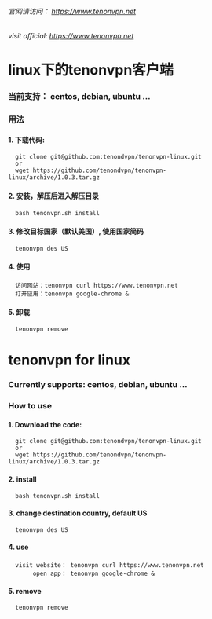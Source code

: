 
###### 官网请访问：     https://www.tenonvpn.net
###### visit official:  https://www.tenonvpn.net

# linux下的tenonvpn客户端

### 当前支持： centos, debian, ubuntu ...


### 用法
#### 1. 下载代码:

      git clone git@github.com:tenondvpn/tenonvpn-linux.git
      or
      wget https://github.com/tenondvpn/tenonvpn-linux/archive/1.0.3.tar.gz

#### 2. 安装，解压后进入解压目录

      bash tenonvpn.sh install
      
#### 3. 修改目标国家（默认美国）, 使用国家简码

      tenonvpn des US
     
#### 4. 使用
      
      访问网站：tenonvpn curl https://www.tenonvpn.net
      打开应用：tenonvpn google-chrome &
      
#### 5. 卸载

      tenonvpn remove

# 

# tenonvpn for linux
### Currently supports: centos, debian, ubuntu ...

### How to use
#### 1. Download the code:

      git clone git@github.com:tenondvpn/tenonvpn-linux.git
      or
      wget https://github.com/tenondvpn/tenonvpn-linux/archive/1.0.3.tar.gz

#### 2. install

      bash tenonvpn.sh install
     
#### 3. change destination country, default US

      tenonvpn des US
      
#### 4. use
      
      visit website： tenonvpn curl https://www.tenonvpn.net
           open app： tenonvpn google-chrome &

#### 5. remove
      
      tenonvpn remove
    

